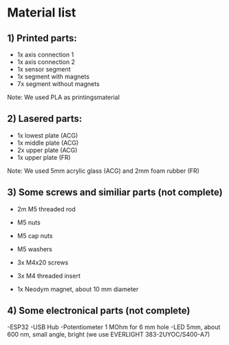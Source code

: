 # Material list

## 1) Printed parts:

- 1x axis connection 1
- 1x axis connection 2
- 1x sensor segment
- 1x segment with magnets
- 7x segment without magnets 

Note: We used PLA as printingsmaterial

## 2) Lasered parts:

- 1x lowest plate (ACG)
- 1x middle plate (ACG)
- 2x upper plate (ACG)
- 1x upper plate (FR)

Note: We used 5mm acrylic glass (ACG) and 2mm foam rubber (FR)

## 3) Some screws and similiar parts (not complete)

- 2m M5 threaded rod
- M5 nuts
- M5 cap nuts
- M5 washers
- 3x M4x20 screws
- 3x M4 threaded insert

- 1x Neodym magnet, about 10 mm diameter

## 4) Some electronical parts (not complete)
-ESP32
-USB Hub
-Potentiometer 1 MOhm for 6 mm hole
-LED 5mm, about 600 nm, small angle, bright (we use EVERLIGHT 383-2UYOC/S400-A7)
